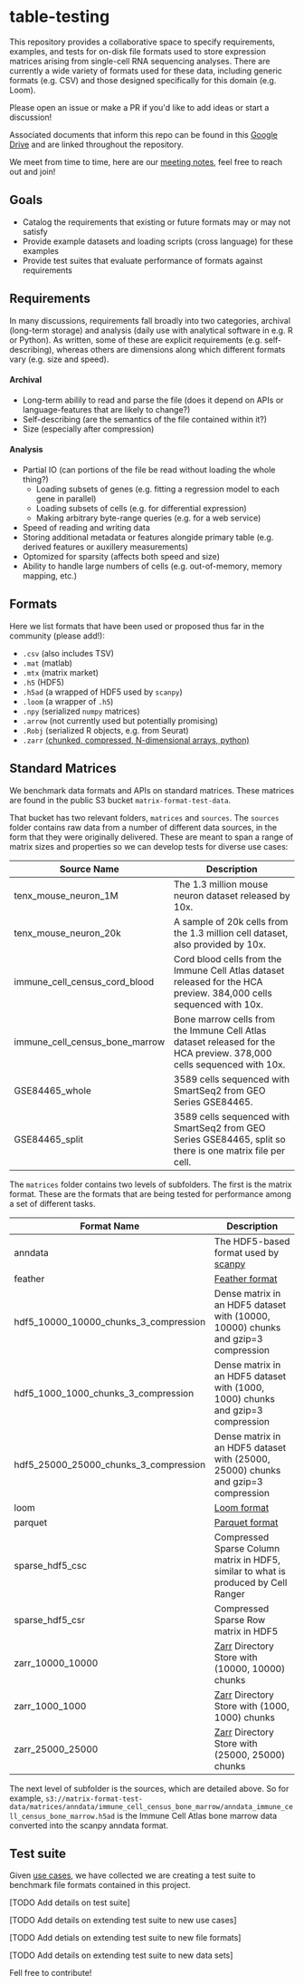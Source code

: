 # table-testing

This repository provides a collaborative space to specify requirements, examples, and tests for on-disk file formats used to store expression matrices arising from single-cell RNA sequencing analyses. There are currently a wide variety of formats used for these data, including generic formats (e.g. CSV) and those designed specifically for this domain (e.g. Loom). 

Please open an issue or make a PR if you'd like to add ideas or start a discussion!

Associated documents that inform this repo can be found in this [Google Drive](https://drive.google.com/drive/u/0/folders/1D___JK5hnlc5A3Qhkp5LrZgiYycvsd_2) and are linked throughout the repository.

We meet from time to time, here are our [meeting notes](https://docs.google.com/document/d/1v0NSeML2F6JRuLrjXm7Kprh-BiamnpiODqHHpBnituY/edit), feel free to reach out and join!

## Goals

- Catalog the requirements that existing or future formats may or may not satisfy
- Provide example datasets and loading scripts (cross language) for these examples
- Provide test suites that evaluate performance of formats against requirements

## Requirements

In many discussions, requirements fall broadly into two categories, archival (long-term storage) and analysis (daily use with analytical software in e.g. R or Python). As written, some of these are explicit requirements (e.g. self-describing), whereas others are dimensions along which different formats vary (e.g. size and speed).

#### Archival
- Long-term abilily to read and parse the file (does it depend on APIs or language-features that are likely to change?)
- Self-describing (are the semantics of the file contained within it?)
- Size (especially after compression)

#### Analysis
- Partial IO (can portions of the file be read without loading the whole thing?)
  - Loading subsets of genes (e.g. fitting a regression model to each gene in parallel)
  - Loading subsets of cells (e.g. for differential expression)
  - Making arbitrary byte-range queries (e.g. for a web service)
- Speed of reading and writing data
- Storing additional metadata or features alongide primary table (e.g. derived features or auxillery measurements)
- Optomized for sparsity (affects both speed and size)
- Ability to handle large numbers of cells (e.g. out-of-memory, memory mapping, etc.)

## Formats

Here we list formats that have been used or proposed thus far in the community (please add!):
- `.csv` (also includes TSV)
- `.mat` (matlab)
- `.mtx` (matrix market)
- `.h5` (HDF5)
- `.h5ad` (a wrapped of HDF5 used by `scanpy`)
- `.loom` (a wrapper of `.h5`)
- `.npy` (serialized `numpy` matrices)
- `.arrow` (not currently used but potentially promising)
- `.Robj` (serialized R objects, e.g. from Seurat)
- `.zarr` [(chunked, compressed, N-dimensional arrays, python)](http://zarr.readthedocs.io/en/stable/index.html)

## Standard Matrices

We benchmark data formats and APIs on standard matrices. These matrices are found in the public S3 bucket `matrix-format-test-data`.

That bucket has two relevant folders, `matrices` and `sources`. The `sources` folder contains raw data from a number of different data sources, in the form that they were originally delivered. These are meant to span a range of matrix sizes and properties so we can develop tests for diverse use cases:

| Source Name | Description |
| ----------- | ----------- |
| tenx_mouse_neuron_1M | The 1.3 million mouse neuron dataset released by 10x. |
| tenx_mouse_neuron_20k | A sample of 20k cells from the 1.3 million cell dataset, also provided by 10x. |
| immune_cell_census_cord_blood | Cord blood cells from the Immune Cell Atlas dataset released for the HCA preview. 384,000 cells sequenced with 10x.|
| immune_cell_census_bone_marrow | Bone marrow cells from the Immune Cell Atlas dataset released for the HCA preview. 378,000 cells sequenced with 10x. |
| GSE84465_whole | 3589 cells sequenced with SmartSeq2 from GEO Series GSE84465. |
| GSE84465_split | 3589 cells sequenced with SmartSeq2 from GEO Series GSE84465, split so there is one matrix file per cell. |

The `matrices` folder contains two levels of subfolders. The first is the matrix format. These are the formats that are being tested for performance among a set of different tasks.

| Format Name | Description |
| ----------- | ----------- |
| anndata | The HDF5-based format used by [scanpy](https://github.com/theislab/scanpy) |
| feather | [Feather format](https://github.com/wesm/feather) |
| hdf5_10000_10000_chunks_3_compression | Dense matrix in an HDF5 dataset with (10000, 10000) chunks and gzip=3 compression |
| hdf5_1000_1000_chunks_3_compression | Dense matrix in an HDF5 dataset with (1000, 1000) chunks and gzip=3 compression |
| hdf5_25000_25000_chunks_3_compression | Dense matrix in an HDF5 dataset with (25000, 25000) chunks and gzip=3 compression |
| loom | [Loom format](http://loompy.org/) |
| parquet | [Parquet format](https://parquet.apache.org/) |
| sparse_hdf5_csc | Compressed Sparse Column matrix in HDF5, similar to what is produced by Cell Ranger |
| sparse_hdf5_csr | Compressed Sparse Row matrix in HDF5 |
| zarr_10000_10000 | [Zarr](https://zarr.readthedocs.io/en/stable/) Directory Store with (10000, 10000) chunks |
| zarr_1000_1000 | [Zarr](https://zarr.readthedocs.io/en/stable/) Directory Store with (1000, 1000) chunks |
| zarr_25000_25000 | [Zarr](https://zarr.readthedocs.io/en/stable/) Directory Store with (25000, 25000) chunks |

The next level of subfolder is the sources, which are detailed above. So for example, `s3://matrix-format-test-data/matrices/anndata/immune_cell_census_bone_marrow/anndata_immune_cell_census_bone_marrow.h5ad` is the Immune Cell Atlas bone marrow data converted into the scanpy anndata format.

## Test suite

Given [use cases](https://docs.google.com/document/d/1Vu0AJfV9N27hhcanRkrTcxP676ff-1qMuujrSs8jky8/edit#), we have collected we are creating a test suite to benchmark file formats contained in this project.

[TODO Add details on test suite]

[TODO Add details on extending test suite to new use cases]

[TODO Add detials on extending test suite to new file formats]

[TODO Add details on extending test suite to new data sets]

Fell free to contribute!

